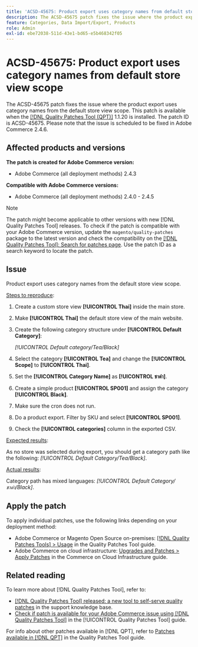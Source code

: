 ```yaml
---
title: 'ACSD-45675: Product export uses category names from default store view scope'
description: The ACSD-45675 patch fixes the issue where the product export uses category names from the default store view scope. This patch is available when the [Quality Patches Tool (QPT)](https://experienceleague.adobe.com/en/docs/commerce-knowledge-base/kb/announcements/commerce-announcements/magento-quality-patches-released-new-tool-to-self-serve-quality-patches) 1.1.20 is installed. The patch ID is ACSD-45675. Please note that the issue is scheduled to be fixed in Adobe Commerce 2.4.6.
feature: Categories, Data Import/Export, Products
role: Admin
exl-id: ebe72038-511d-43e1-bd65-e5b468342f05
---
```

# ACSD-45675: Product export uses category names from default store view scope

The ACSD-45675 patch fixes the issue where the product export uses category names from the default store view scope. This patch is available when the [[!DNL Quality Patches Tool (QPT)]](https://experienceleague.adobe.com/en/docs/commerce-knowledge-base/kb/announcements/commerce-announcements/magento-quality-patches-released-new-tool-to-self-serve-quality-patches) 1.1.20 is installed. The patch ID is ACSD-45675. Please note that the issue is scheduled to be fixed in Adobe Commerce 2.4.6.

## Affected products and versions

**The patch is created for Adobe Commerce version:**

* Adobe Commerce (all deployment methods) 2.4.3

**Compatible with Adobe Commerce versions:**

* Adobe Commerce (all deployment methods) 2.4.0 - 2.4.5

>[!NOTE]
>
>The patch might become applicable to other versions with new [!DNL Quality Patches Tool] releases. To check if the patch is compatible with your Adobe Commerce version, update the `magento/quality-patches` package to the latest version and check the compatibility on the [[!DNL Quality Patches Tool]: Search for patches page](https://experienceleague.adobe.com/tools/commerce-quality-patches/index.html). Use the patch ID as a search keyword to locate the patch.

## Issue

Product export uses category names from the default store view scope.

<u>Steps to reproduce</u>:

1. Create a custom store view **[!UICONTROL Thai]** inside the main store.
1. Make **[!UICONTROL Thai]** the default store view of the main website.
1. Create the following category structure under **[!UICONTROL Default Category]**:

    *[!UICONTROL Default category/Tea/Black]*

1. Select the category **[!UICONTROL Tea]** and change the **[!UICONTROL Scope]** to **[!UICONTROL Thai]**.
1. Set the **[!UICONTROL Category Name]** as **[!UICONTROL ชาดำ]**.
1. Create a simple product **[!UICONTROL SP001]** and assign the category **[!UICONTROL Black]**.
1. Make sure the cron does not run.
1. Do a product export. Filter by SKU and select **[!UICONTROL SP001]**.
1. Check the **[!UICONTROL categories]** column in the exported CSV.

<u>Expected results</u>:

As no store was selected during export, you should get a category path like the following: *[!UICONTROL Default Category/Tea/Black]*.

<u>Actual results</u>:

Category path has mixed languages: *[!UICONTROL Default Category/ชาดำ/Black]*.

## Apply the patch

To apply individual patches, use the following links depending on your deployment method:

* Adobe Commerce or Magento Open Source on-premises: [[!DNL Quality Patches Tools] > Usage](/help/tools/quality-patches-tool/usage.md) in the Quality Patches Tool guide.
* Adobe Commerce on cloud infrastructure: [Upgrades and Patches > Apply Patches](https://experienceleague.adobe.com/docs/commerce-cloud-service/user-guide/develop/upgrade/apply-patches.html) in the Commerce on Cloud Infrastructure guide.

## Related reading

To learn more about [!DNL Quality Patches Tool], refer to:

* [[!DNL Quality Patches Tool] released: a new tool to self-serve quality patches](https://experienceleague.adobe.com/en/docs/commerce-knowledge-base/kb/announcements/commerce-announcements/magento-quality-patches-released-new-tool-to-self-serve-quality-patches) in the support knowledge base.
* [Check if patch is available for your Adobe Commerce issue using [!DNL Quality Patches Tool]](/help/tools/quality-patches-tool/patches-available-in-qpt/check-patch-for-magento-issue-with-magento-quality-patches.md) in the [!UICONTROL Quality Patches Tool] guide.

For info about other patches available in [!DNL QPT], refer to [Patches available in [!DNL QPT]](https://experienceleague.adobe.com/tools/commerce-quality-patches/index.html) in the Quality Patches Tool guide.
